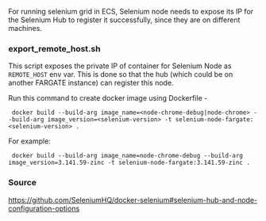 For running selenium grid in ECS, Selenium node needs to expose its IP for the Selenium Hub to register it successfully, since they are on different machines.

### export_remote_host.sh
This script exposes the private IP of container for Selenium Node as `REMOTE_HOST` env var. This is done so that the hub (which could be on another FARGATE instance) can register this node.

Run this command to create docker image using Dockerfile -

` docker build --build-arg image_name=<node-chrome-debug|node-chrome> --build-arg image_version=<selenium-version> -t selenium-node-fargate:<selenium-version> .`

For example: 

` docker build --build-arg image_name=node-chrome-debug --build-arg image_version=3.141.59-zinc -t selenium-node-fargate:3.141.59-zinc .`

### Source
https://github.com/SeleniumHQ/docker-selenium#selenium-hub-and-node-configuration-options
